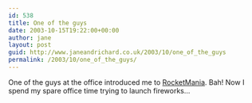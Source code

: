 ```yaml
---
id: 538
title: One of the guys
date: 2003-10-15T19:22:00+00:00
author: jane
layout: post
guid: http://www.janeandrichard.co.uk/2003/10/one_of_the_guys
permalink: /2003/10/one_of_the_guys/
---
```

One of the guys at the office introduced me to [RocketMania](http://www.shockwave.com/sw/content/rocketmania). Bah! Now I spend my spare office time trying to launch fireworks&#8230;